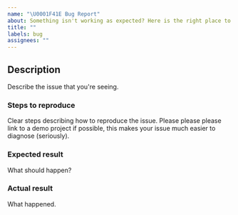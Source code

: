 ```yaml
---
name: "\U0001F41E Bug Report"
about: Something isn't working as expected? Here is the right place to report.
title: ""
labels: bug
assignees: ""
---
```


<!--
  Please fill out each section below, otherwise, your issue will be closed. This info allows Actionsflow maintainers to diagnose (and fix!) your issue as quickly as possible.

  Useful Links:
  - Documentation: https://actionsflow.github.io/docs

  Before opening a new issue, please search existing issues: https://github.com/actionsflow/actionsflow/issues
-->

## Description

Describe the issue that you're seeing.

### Steps to reproduce

Clear steps describing how to reproduce the issue. Please please please link to a demo project if possible, this makes your issue much easier to diagnose (seriously).

### Expected result

What should happen?

### Actual result

What happened.
